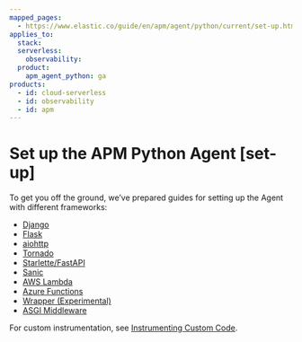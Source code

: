 ```yaml
---
mapped_pages:
  - https://www.elastic.co/guide/en/apm/agent/python/current/set-up.html
applies_to:
  stack:
  serverless:
    observability:
  product:
    apm_agent_python: ga
products:
  - id: cloud-serverless
  - id: observability
  - id: apm
---
```


# Set up the APM Python Agent [set-up]

To get you off the ground, we’ve prepared guides for setting up the Agent with different frameworks:

* [Django](/reference/django-support.md)
* [Flask](/reference/flask-support.md)
* [aiohttp](/reference/aiohttp-server-support.md)
* [Tornado](/reference/tornado-support.md)
* [Starlette/FastAPI](/reference/starlette-support.md)
* [Sanic](/reference/sanic-support.md)
* [AWS Lambda](/reference/lambda-support.md)
* [Azure Functions](/reference/azure-functions-support.md)
* [Wrapper (Experimental)](/reference/wrapper-support.md)
* [ASGI Middleware](/reference/asgi-middleware.md)

For custom instrumentation, see [Instrumenting Custom Code](/reference/instrumenting-custom-code.md).











